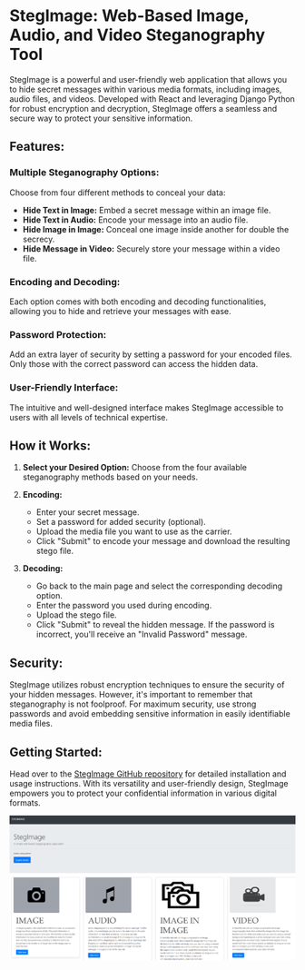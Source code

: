 # StegImage: Web-Based Image, Audio, and Video Steganography Tool

StegImage is a powerful and user-friendly web application that allows you to hide secret messages within various media formats, including images, audio files, and videos. Developed with React and leveraging Django Python for robust encryption and decryption, StegImage offers a seamless and secure way to protect your sensitive information.

## Features:

### Multiple Steganography Options:
Choose from four different methods to conceal your data:
- **Hide Text in Image:** Embed a secret message within an image file.
- **Hide Text in Audio:** Encode your message into an audio file.
- **Hide Image in Image:** Conceal one image inside another for double the secrecy.
- **Hide Message in Video:** Securely store your message within a video file.

### Encoding and Decoding:
Each option comes with both encoding and decoding functionalities, allowing you to hide and retrieve your messages with ease.

### Password Protection:
Add an extra layer of security by setting a password for your encoded files. Only those with the correct password can access the hidden data.

### User-Friendly Interface:
The intuitive and well-designed interface makes StegImage accessible to users with all levels of technical expertise.

## How it Works:

1. **Select your Desired Option:**
   Choose from the four available steganography methods based on your needs.

2. **Encoding:**
   - Enter your secret message.
   - Set a password for added security (optional).
   - Upload the media file you want to use as the carrier.
   - Click "Submit" to encode your message and download the resulting stego file.

3. **Decoding:**
   - Go back to the main page and select the corresponding decoding option.
   - Enter the password you used during encoding.
   - Upload the stego file.
   - Click "Submit" to reveal the hidden message. If the password is incorrect, you'll receive an "Invalid Password" message.

## Security:

StegImage utilizes robust encryption techniques to ensure the security of your hidden messages. However, it's important to remember that steganography is not foolproof. For maximum security, use strong passwords and avoid embedding sensitive information in easily identifiable media files.

## Getting Started:

Head over to the [StegImage GitHub repository](#) for detailed installation and usage instructions. With its versatility and user-friendly design, StegImage empowers you to protect your confidential information in various digital formats.

![StegImage Logo](StegImage.png)
